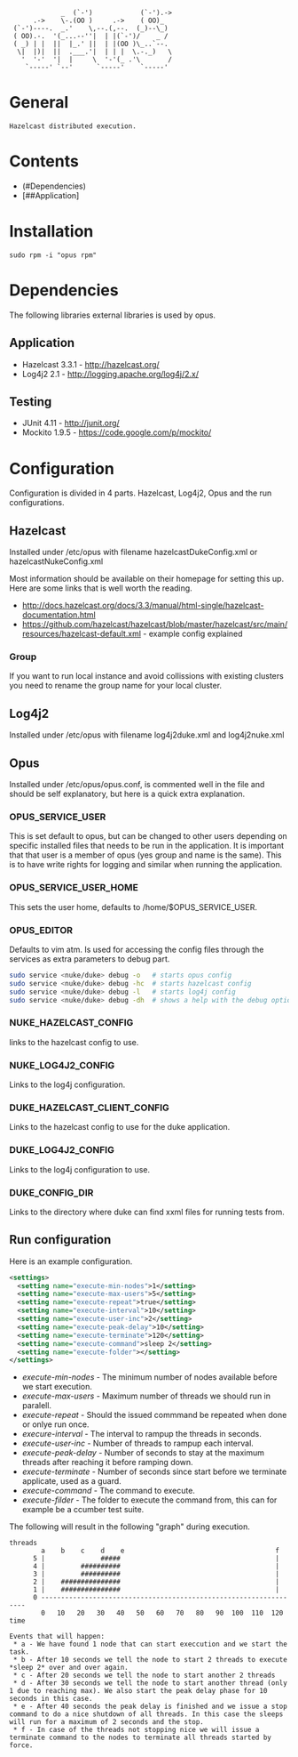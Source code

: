                  _  (`-')            (`-').-> 
          .->    \-.(OO )     .->    ( OO)_   
     (`-')----.  _.'    \,--.(,--.  (_)--\_)  
     ( OO).-.  '(_...--''|  | |(`-')/    _ /  
     ( _) | |  ||  |_.' ||  | |(OO )\_..`--.  
      \|  |)|  ||  .___.'|  | | |  \.-._)   \ 
       '  '-'  '|  |     \  '-'(_ .'\       / 
        `-----' `--'      `-----'    `-----'  

# General

    Hazelcast distributed execution.

# Contents
* (#Dependencies)
 * [##Application]

# Installation

```
sudo rpm -i "opus rpm"
```

# Dependencies
The following libraries external libraries is used by opus.

## Application

 * Hazelcast 3.3.1 - http://hazelcast.org/
 * Log4j2 2.1 - http://logging.apache.org/log4j/2.x/

## Testing

 * JUnit 4.11 - http://junit.org/
 * Mockito 1.9.5 - https://code.google.com/p/mockito/

# Configuration
Configuration is divided in 4 parts. Hazelcast, Log4j2, Opus and the run configurations.

## Hazelcast 

Installed under /etc/opus with filename hazelcastDukeConfig.xml or hazelcastNukeConfig.xml

Most information should be available on their homepage for setting this up. Here are some links that is well worth the reading.

 * http://docs.hazelcast.org/docs/3.3/manual/html-single/hazelcast-documentation.html
 * https://github.com/hazelcast/hazelcast/blob/master/hazelcast/src/main/resources/hazelcast-default.xml - example config explained

### Group

If you want to run local instance and avoid collissions with existing clusters you need to rename the group name for your local cluster.


## Log4j2

Installed under /etc/opus with filename log4j2duke.xml and log4j2nuke.xml

## Opus

Installed under /etc/opus/opus.conf, is commented well in the file and should be self explanatory, but here is a quick extra explanation.

### OPUS_SERVICE_USER

This is set default to opus, but can be changed to other users depending on specific installed files that needs to be run in the application. It is important that that user is a member of opus (yes group and name is the same). This is to have write rights for logging and similar when running the application.

### OPUS_SERVICE_USER_HOME

This sets the user home, defaults to /home/$OPUS_SERVICE_USER.

### OPUS_EDITOR

Defaults to vim atm. Is used for accessing the config files through the services as extra parameters to debug part.

```bash
sudo service <nuke/duke> debug -o   # starts opus config
sudo service <nuke/duke> debug -hc  # starts hazelcast config
sudo service <nuke/duke> debug -l   # starts log4j config
sudo service <nuke/duke> debug -dh  # shows a help with the debug options
```

### NUKE_HAZELCAST_CONFIG

links to the hazelcast config to use. 

### NUKE_LOG4J2_CONFIG

Links to the log4j configuration.

### DUKE_HAZELCAST_CLIENT_CONFIG

Links to the hazelcast config to use for the duke application.

### DUKE_LOG4J2_CONFIG

Links to the log4j configuration to use.

### DUKE_CONFIG_DIR

Links to the directory where duke can find xxml files for running tests from.

## Run configuration

Here is an example configuration.

```xml
<settings>
  <setting name="execute-min-nodes">1</setting>
  <setting name="execute-max-users">5</setting>
  <setting name="execute-repeat">true</setting>
  <setting name="execute-interval">10</setting>
  <setting name="execute-user-inc">2</setting>
  <setting name="execute-peak-delay">10</setting>
  <setting name="execute-terminate">120</setting>
  <setting name="execute-command">sleep 2</setting>
  <setting name="execute-folder"></setting>
</settings>
```

 * *execute-min-nodes*  - The minimum number of nodes available before we start execution.
 * *execute-max-users*  - Maximum number of threads we should run in paralell.
 * *execute-repeat*     - Should the issued commmand be repeated when done or onlye run once.
 * *execure-interval*   - The interval to rampup the threads in seconds.
 * *execute-user-inc*   - Number of threads to rampup each interval.
 * *execute-peak-delay* - Number of seconds to stay at the maximum threads after reaching it before ramping down.
 * *execute-terminate*  - Number of seconds since start before we terminate applicate, used as a guard.
 * *execute-command*    - The command to execute.
 * *execute-filder*     - The folder to execute the command from, this can for example be a ccumber test suite.

The following will result in the following "graph" during execution.

```
threads
        a    b    c    d    e                                      f
      5 |              #####                                       | 
      4 |         ##########                                       | 
      3 |         ##########                                       |
      2 |    ###############                                       |
      1 |    ###############                                       |
      0 ------------------------------------------------------------------
        0   10   20   30   40   50   60   70   80   90  100  110  120  time

Events that will happen:
 * a - We have found 1 node that can start execcution and we start the task.
 * b - After 10 seconds we tell the node to start 2 threads to execute *sleep 2* over and over again.
 * c - After 20 seconds we tell the node to start another 2 threads 
 * d - After 30 seconds we tell the node to start another thread (only 1 due to reaching max). We also start the peak delay phase for 10 seconds in this case. 
 * e - After 40 seconds the peak delay is finished and we issue a stop command to do a nice shutdown of all threads. In this case the sleeps will run for a maximum of 2 seconds and the stop.
 * f - In case of the threads not stopping nice we will issue a terminate command to the nodes to terminate all threads started by force. 

